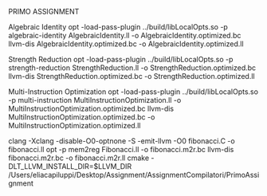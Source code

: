 PRIMO ASSIGNMENT

Algebraic Identity
opt -load-pass-plugin ../build/libLocalOpts.so -p algebraic-identity AlgebraicIdentity.ll -o AlgebraicIdentity.optimized.bc
llvm-dis AlgebraicIdentity.optimized.bc -o AlgebraicIdentity.optimized.ll

Strength Reduction
opt -load-pass-plugin ../build/libLocalOpts.so -p strength-reduction StrengthReduction.ll -o StrengthReduction.optimized.bc
llvm-dis StrengthReduction.optimized.bc -o StrengthReduction.optimized.ll

Multi-Instruction Optimization
opt -load-pass-plugin ../build/libLocalOpts.so -p multi-instruction MultiInstructionOptimization.ll -o MultiInstructionOptimization.optimized.bc 
llvm-dis MultiInstructionOptimization.optimized.bc -o MultiInstructionOptimization.optimized.ll

clang -Xclang -disable-O0-optnone -S -emit-llvm -O0 fibonacci.C -o fibonacci.ll
opt -p mem2reg Fibonacci.ll -o fibonacci.m2r.bc
llvm-dis fibonacci.m2r.bc -o fibonacci.m2r.ll
cmake -DLT_LLVM_INSTALL_DIR=$LLVM_DIR /Users/eliacapiluppi/Desktop/Assignment/AssignmentCompilatori/PrimoAssignment